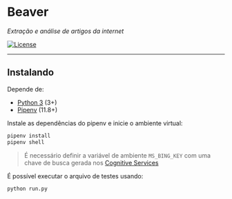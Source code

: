 # Beaver

*Extração e análise de artigos da internet*

[![License](https://img.shields.io/badge/license-GPLv3-blue.svg)](https://github.com/Chococandy/pycandy/blob/master/LICENSE)

***
## Instalando

Depende de:
* [Python 3](https://www.python.org/downloads/) (3+)
* [Pipenv](https://github.com/pypa/pipenv) (11.8+)

Instale as dependências do pipenv e inicie o ambiente virtual:
```sh
pipenv install
pipenv shell
```

> É necessário definir a variável de ambiente `MS_BING_KEY` com uma chave de busca gerada nos [Cognitive Services](https://azure.microsoft.com/en-us/services/cognitive-services/)


É possível executar o arquivo de testes usando:
```sh
python run.py
```